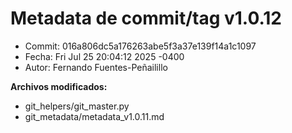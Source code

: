 # Metadata de commit/tag v1.0.12

- Commit: 016a806dc5a176263abe5f3a37e139f14a1c1097
- Fecha: Fri Jul 25 20:04:12 2025 -0400
- Autor: Fernando Fuentes-Peñailillo

**Archivos modificados:**
- git_helpers/git_master.py
- git_metadata/metadata_v1.0.11.md
